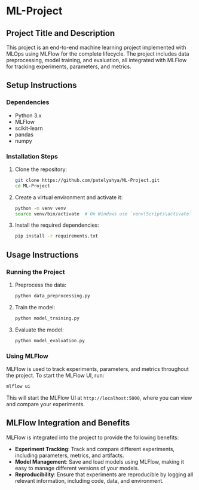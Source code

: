 # ML-Project

## Project Title and Description

This project is an end-to-end machine learning project implemented with MLOps using MLFlow for the complete lifecycle. The project includes data preprocessing, model training, and evaluation, all integrated with MLFlow for tracking experiments, parameters, and metrics.

## Setup Instructions

### Dependencies

- Python 3.x
- MLFlow
- scikit-learn
- pandas
- numpy

### Installation Steps

1. Clone the repository:
   ```bash
   git clone https://github.com/patelyahya/ML-Project.git
   cd ML-Project
   ```

2. Create a virtual environment and activate it:
   ```bash
   python -m venv venv
   source venv/bin/activate  # On Windows use `venv\Scripts\activate`
   ```

3. Install the required dependencies:
   ```bash
   pip install -r requirements.txt
   ```

## Usage Instructions

### Running the Project

1. Preprocess the data:
   ```bash
   python data_preprocessing.py
   ```

2. Train the model:
   ```bash
   python model_training.py
   ```

3. Evaluate the model:
   ```bash
   python model_evaluation.py
   ```

### Using MLFlow

MLFlow is used to track experiments, parameters, and metrics throughout the project. To start the MLFlow UI, run:
```bash
mlflow ui
```
This will start the MLFlow UI at `http://localhost:5000`, where you can view and compare your experiments.

## MLFlow Integration and Benefits

MLFlow is integrated into the project to provide the following benefits:

- **Experiment Tracking**: Track and compare different experiments, including parameters, metrics, and artifacts.
- **Model Management**: Save and load models using MLFlow, making it easy to manage different versions of your models.
- **Reproducibility**: Ensure that experiments are reproducible by logging all relevant information, including code, data, and environment.
